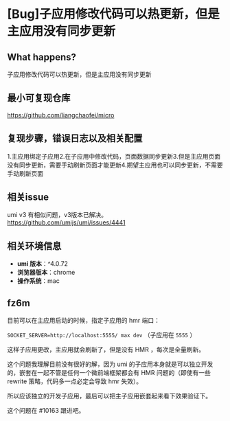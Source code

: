 # [Bug]子应用修改代码可以热更新，但是主应用没有同步更新

## What happens?

子应用修改代码可以热更新，但是主应用没有同步更新

## 最小可复现仓库

https://github.com/liangchaofei/micro

## 复现步骤，错误日志以及相关配置

1.主应用绑定子应用2.在子应用中修改代码，页面数据同步更新3.但是主应用页面没有同步更新，需要手动刷新页面才能更新4.期望主应用也可以同步更新，不需要手动刷新页面

## 相关issue

umi v3 有相似问题，v3版本已解决。
https://github.com/umijs/umi/issues/4441

## 相关环境信息

- **umi 版本**：^4.0.72
- **浏览器版本**：chrome
- **操作系统**：mac

## fz6m

目前可以在主应用启动的时候，指定子应用的 hmr 端口：

`SOCKET_SERVER=http://localhost:5555/ max dev` （子应用在 `5555` ）

这样子应用更改，主应用就会刷新了，但是没有 HMR ，每次是全量刷新。

这个问题我理解目前没有很好的解，因为 umi 的子应用本身就是可以独立开发的，嵌套在一起不管是任何一个微前端框架都会有 HMR 问题的（即使有一些 rewrite 策略，代码多一点必定会导致 hmr 失效）。

所以应该独立的开发子应用，最后可以把主子应用嵌套起来看下效果验证下。

这个问题在 #10163 跟进吧。
